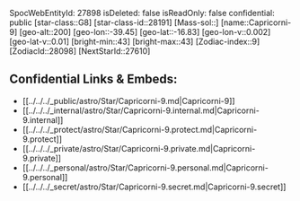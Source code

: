 ﻿---
location: [-16.83,-39.45,200]
type: Station
tags:
- astro/Star

---
SpocWebEntityId: 27898
isDeleted: false
isReadOnly: false
confidential: public
[star-class::G8]
[star-class-id::28191]
[Mass-sol::]
[name::Capricorni-9]
[geo-alt::200]
[geo-lon::-39.45]
[geo-lat::-16.83]
[geo-lon-v::0.002]
[geo-lat-v::0.01]
[bright-min::43]
[bright-max::43]
[Zodiac-index::9]
[ZodiacId::28098]
[NextStarId::27610]



## Confidential Links & Embeds: 
- [[../../../_public/astro/Star/Capricorni-9.md|Capricorni-9]] 
- [[../../../_internal/astro/Star/Capricorni-9.internal.md|Capricorni-9.internal]] 
- [[../../../_protect/astro/Star/Capricorni-9.protect.md|Capricorni-9.protect]] 
- [[../../../_private/astro/Star/Capricorni-9.private.md|Capricorni-9.private]] 
- [[../../../_personal/astro/Star/Capricorni-9.personal.md|Capricorni-9.personal]] 
- [[../../../_secret/astro/Star/Capricorni-9.secret.md|Capricorni-9.secret]]

